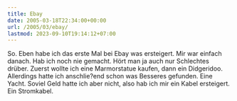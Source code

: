```yaml
---
title: Ebay
date: 2005-03-18T22:34:00+00:00
url: /2005/03/ebay/
lastmod: 2023-09-10T19:14:12+07:00
---
```

So. Eben habe ich das erste Mal bei Ebay was ersteigert. Mir war einfach danach. Hab ich noch nie gemacht. Hört man ja auch nur Schlechtes drüber. Zuerst wollte ich eine Marmorstatue kaufen, dann ein Didgeridoo. Allerdings hatte ich anschlie?end schon was Besseres gefunden. Eine Yacht. Soviel Geld hatte ich aber nicht, also hab ich mir ein Kabel ersteigert. Ein Stromkabel.
